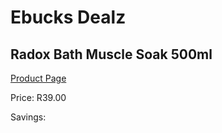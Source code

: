 
# Ebucks Dealz
## Radox Bath Muscle Soak 500ml
[Product Page](https://www.ebucks.com/web/shop/productSelected.do?prodId=383279813&catId=1186086453)

Price: R39.00

Savings: 


	